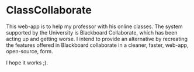 ClassCollaborate
================

This web-app is to help my professor with his online classes. The system supported by the University is Blackboard Collaborate, which has been acting up and getting worse.
I intend to provide an alternative by recreating the features offered in Blackboard collaborate in a cleaner, faster, web-app, open-source, form. 

I hope it works ;).
